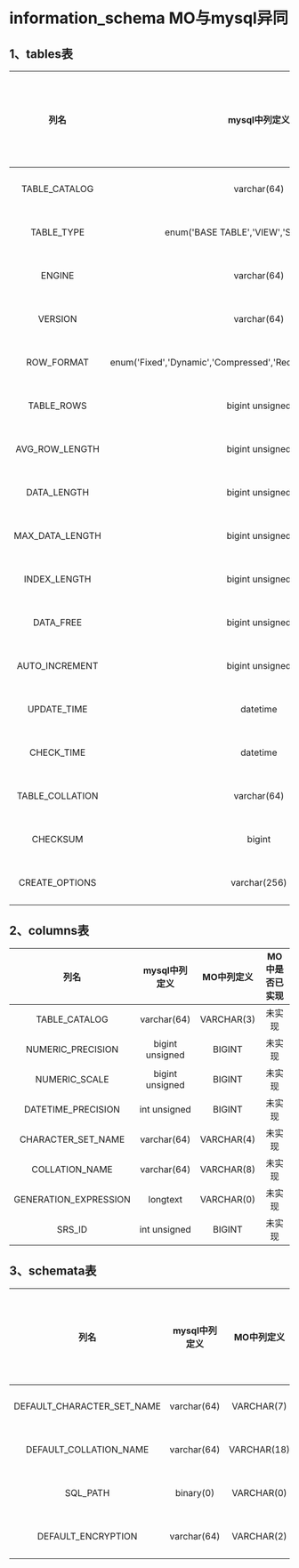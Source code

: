 # information_schema MO与mysql异同

## 1、tables表

| 列名 | mysql中列定义 | MO中列定义 | MO中是否已实现 |
|:-:|:-:|:-:|:-:|
| TABLE_CATALOG | varchar(64) | VARCHAR(0) | 未实现 |
| TABLE_TYPE | enum('BASE TABLE','VIEW','SYSTEM VIEW')  | VARCHAR(0) | 未实现 |
| ENGINE | varchar(64) | VARCHAR(0) | 未实现 |
| VERSION | varchar(64) | VARCHAR(0) | 未实现 |
| ROW_FORMAT | enum('Fixed','Dynamic','Compressed','Redundant','Compact','Paged') | VARCHAR(0) | 未实现 |
| TABLE_ROWS | bigint unsigned | BIGINT | 未实现 |
| AVG_ROW_LENGTH | bigint unsigned | BIGINT | 未实现 |
| DATA_LENGTH | bigint unsigned | BIGINT | 未实现 |
| MAX_DATA_LENGTH | bigint unsigned | BIGINT | 未实现 |
| INDEX_LENGTH | bigint unsigned | BIGINT | 未实现 |
| DATA_FREE | bigint unsigned | BIGINT | 未实现 |
| AUTO_INCREMENT | bigint unsigned | BIGINT | 未实现 |
| UPDATE_TIME | datetime | VARCHAR(0) | 未实现 |
| CHECK_TIME | datetime | VARCHAR(0) | 未实现 |
| TABLE_COLLATION | varchar(64) | VARCHAR(0) | 未实现 |
| CHECKSUM | bigint | BIGINT | 未实现 |
| CREATE_OPTIONS | varchar(256) | VARCHAR(0) | 未实现 |


## 2、columns表
| 列名 | mysql中列定义 | MO中列定义 | MO中是否已实现 |
|:-:|:-:|:-:|:-:|
| TABLE_CATALOG | varchar(64) | VARCHAR(3) | 未实现 |
| NUMERIC_PRECISION | bigint unsigned | BIGINT | 未实现 |
| NUMERIC_SCALE | bigint unsigned | BIGINT | 未实现 |
| DATETIME_PRECISION | int unsigned | BIGINT | 未实现 |
| CHARACTER_SET_NAME | varchar(64) | VARCHAR(4) | 未实现 |
| COLLATION_NAME | varchar(64) | VARCHAR(8) | 未实现 |
| GENERATION_EXPRESSION | longtext | VARCHAR(0) | 未实现 |
| SRS_ID | int unsigned | BIGINT | 未实现 |


## 3、schemata表
| 列名 | mysql中列定义 | MO中列定义 | MO中是否已实现 |
|:-:|:-:|:-:|:-:|
| DEFAULT_CHARACTER_SET_NAME | varchar(64) | VARCHAR(7) | 未实现 |
| DEFAULT_COLLATION_NAME | varchar(64) | VARCHAR(18) | 未实现 |
| SQL_PATH | binary(0) | VARCHAR(0) | 未实现 |
| DEFAULT_ENCRYPTION | varchar(64) | VARCHAR(2) | 未实现 |
